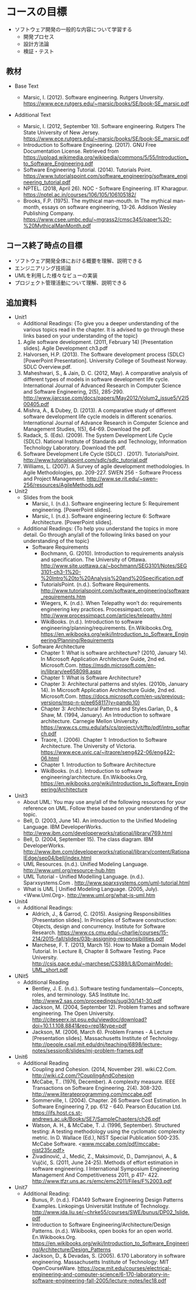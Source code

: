 # コースの目標

- ソフトウェア開発の一般的な内容について学習する
  - 開発プロセス
  - 設計方法論
  - 検証・テスト

## 教材

- Base Text
  - Marsic, I. (2012). Software engineering. Rutgers Unversity. <https://www.ece.rutgers.edu/~marsic/books/SE/book-SE_marsic.pdf>

- Additional Text
  - Marsic, I. (2012, September 10). Software engineering. Rutgers The State University of New Jersey. <https://www.ece.rutgers.edu/~marsic/books/SE/book-SE_marsic.pdf>
  - Introduction to Software Engineering. (2017). GNU Free Documentation License. Retrieved from <https://upload.wikimedia.org/wikipedia/commons/5/55/Introduction_to_Software_Engineering.pdf>
  - Software Engineering Tutorial.  (2014). Tutorials Point. <https://www.tutorialspoint.com/software_engineering/software_engineering_tutorial.pdf>
  - NPTEL. (2018,  April 26). NOC - Software Engineering. IIT Kharagpur. <https://nptel.ac.in/courses/106/105/106105182/>
  - Brooks, F.P. (1975). The mythical man-mouth. In The mythical man-month, essays on software engineering, 13-26. Addison Wesley Publishing Company. <https://www.csee.umbc.edu/~mgrass2/cmsc345/paper%20-%20MythicalManMonth.pdf>

## コース終了時点の目標

- ソフトウェア開発全体における概要を理解、説明できる
- エンジニアリング技術論
- UMLを利用した様々なビューの実装
- プロジェクト管理活動について理解、説明できる

## 追加資料

- Unit1
  - Additional Readings: {To give you a deeper understanding of the various topics read in the chapter. It is advised to go through these links based on your understanding of the topic}
  1. Agile software development. (2011, February 14) [Presentation slides]. Agile Development ch3.pdf
  2. Halvorsen, H.P. (2013). The Software development process (SDLC) [PowerPoint Presentation]. University College of Southeast Norway. SDLC Overview.pdf.
  3. Maheshwari, S., & Jain, D. C. (2012, May). A comparative analysis of different types of models in software development life cycle. International Journal of Advanced Research in Computer Science and Software Engineering, 2(5), 285-290. <http://www.ijarcsse.com/docs/papers/May2012/Volum2_issue5/V2I500405.pdf>
  4. Mishra, A., & Dubey, D. (2013). A comparative study of different software development life cycle models in different scenarios. International Journal of Advance Research in Computer Science and Management Studies, 1(5), 64-69. Download the pdf.
  5. Radack, S. (Eds). (2009). The System Development Life Cycle (SDLC). National Institute of Standards and Technology, Information Technology Laboratory. Download the pdf.
  6. Software Development Life Cycle (SDLC) . (2017). TutorialsPoint. <http://www.tutorialspoint.com/sdlc/sdlc_tutorial.pdf>
  7. Williams, L. (2007). A Survey of agile development methodologies. In Agile Methodologies, pp. 209-227.  SWEN 256 - Software Process and Project Management. <http://www.se.rit.edu/~swen-256/resources/AgileMethods.pdf>
- Unit2
  - Slides from the book
    - Marsic, I. (n.d.).  Software engineering lecture 5: Requirement engineering. [PowerPoint slides].
    - Marsic, I. (n.d.).  Software engineering lecture 6: Software Architecture. [PowerPoint slides].
  - Additional Readings: {To help you understand the topics in more detail. Go through any/all of the following links based on your understanding of the topic}
    - Software Requirements
      - Bochmann, G. (2010). Introduction to requirements analysis and specification. The University of Ottawa. <http://www.site.uottawa.ca/~bochmann/SEG3101/Notes/SEG3101-ch3-1%20-%20Intro%20to%20Analysis%20and%20Specification.pdf>
      - TutorialsPoint. (n.d.). Software Requirements. <http://www.tutorialspoint.com/software_engineering/software_requirements.htm>
      - Wiegers, K. (n.d.). When Telepathy won’t do: requirements engineering key practices. Processimpact.com, <http://www.processimpact.com/articles/telepathy.html>
      - WikiBooks. (n.d.). Introduction to software engineering/planning/requirements. En.Wikibooks.Org,  <https://en.wikibooks.org/wiki/Introduction_to_Software_Engineering/Planning/Requirements>
    - Software Architecture
      - Chapter 1: What is software architecture?  (2010, January 14). In Microsoft Application Architecture Guide, 2nd ed.  Microsoft.Com. <https://msdn.microsoft.com/en-in/library/ee658098.aspx>
      - Chapter 1: What is Software Architecture?
      - Chapter 3: Architectural patterns and styles. (2010b, January 14). In Microsoft Application Architecture Guide, 2nd ed. Microsoft.Com. <https://docs.microsoft.com/en-us/previous-versions/msp-n-p/ee658117(v=pandp.10)>
      - ‌Chapter  3: Architectural Patterns and Styles.Garlan, D., & Shaw, M. (1994, January). An Introduction to software architecture. Carnegie Mellon University. <https://www.cs.cmu.edu/afs/cs/project/vit/ftp/pdf/intro_softarch.pdf>
      - Traore, I. (2006). Chapter 1: Introduction to Software Architecture. The University of Victoria. <https://www.ece.uvic.ca/~itraore/seng422-06/eng422-06.html>
      - Chapter 1. Introduction to Software Architecture
      - WikiBooks. (n.d.). Introduction to software engineering/architecture. En.Wikibooks.Org,  <https://en.wikibooks.org/wiki/Introduction_to_Software_Engineering/Architecture>
- Unit3
  - About UML: You may use any/all of the following resources for your reference on UML. Follow these based on your understanding of the topic.
  - Bell, D. (2003, June 14). An introduction to the Unified Modeling Language. IBM DeveloperWorks. <http://www.ibm.com/developerworks/rational/library/769.html>
  - Bell, D. (2004, September 15). The class diagram. IBM DeveloperWorks. <http://www.ibm.com/developerworks/rational/library/content/RationalEdge/sep04/bell/index.html>
  - UML Resources. (n.d.). Unified Modeling Language. <http://www.uml.org/resource-hub.htm>
  - UML Tutorial - Unified Modelling Language. (n.d.). Sparxsystems.Com . <http://www.sparxsystems.com/uml-tutorial.html>
  - What is UML | Unified Modeling Language. (2005, July). <Www.Uml.Org>. <http://www.uml.org/what-is-uml.htm>
- Unit4
  - Additional Readings:
    - Aldrich, J., & Garrod, C. (2015). Assigning Responsibilities [Presentation slides]. In Principles of Software construction: Objects, design and concurrency. Institute for Software Research. <https://www.cs.cmu.edu/~charlie/courses/15-214/2015-fall/slides/03b-assigning-responsibilities.pdf>
    - Marchese, F. T.  (2013, March 15). How to Make a Domain Model Tutorial. In Lecture 8, Chapter 8 Software Testing. Pace University. <http://csis.pace.edu/~marchese/CS389/L8/DomainModel-UML_short.pdf>
- UNit5
  - Additional Reading
    - Bentley, J. E. (n.d.). Software testing fundamentals—Concepts, roles, and terminology. SAS Institute Inc. <http://www2.sas.com/proceedings/sugi30/141-30.pdf>
    - Jackson, M. (2004, September 12). Problem frames and software engineering.  The Open University. <http://citeseerx.ist.psu.edu/viewdoc/download?doi=10.1.1.108.8841&rep=rep1&type=pdf>
    - Jackson, M. (2006, March 6). Problem Frames - A Lecture [Presentation slides]. Massachusetts Institute of Technology. <http://people.csail.mit.edu/dnj/teaching/6898/lecture-notes/session8/slides/mj-problem-frames.pdf>
- Unit6
  - Additional Reading
    - Coupling and Cohesion. (2014, November 29). wiki.C2.Com. <http://wiki.c2.com/?CouplingAndCohesion>
    - McCabe, T.. (1976, December). A complexity  measure. IEEE Transactions on Software Engineering. 2(4). 308-320. <http://www.literateprogramming.com/mccabe.pdf>
    - Sommerville, I. (2004). Chapter. 26 Software Cost Estimation. In Software Engineering 7, pp. 612 - 640. Pearson Education Ltd. <https://ifs.host.cs.st-andrews.ac.uk/Books/SE7/SampleChapters/ch26.pdf>
    - Watson, A. H., & McCabe, T. J. (1996, September). Structured testing: A testing methodology using the cyclomatic complexity metric. In D. Wallace (Ed.), NIST Special Publication 500-235. McCabe Software. <www.mccabe.com/pdf/mccabe-nist235r.pdf>
    - Živadinović, J., Medić, Z., Maksimović, D., Damnjanovi, A., & Vujčić, S. (2011, June 24-25). Methods of effort estimation in software engineering. I International Symposium Engineering Management And Competitiveness 2011, p 417- 422. <http://www.tfzr.uns.ac.rs/emc/emc2011/Files/F%2003.pdf>
- Unit7
  - Additional Reading:
    - Bunus, P. (n.d.). FDA149 Software Engineering Design Patterns Examples. Linkopings Universität  Institute of Technology. <http://www.ida.liu.se/~chrke55/courses/SWE/bunus/DP02_1slide.pdf>
    - Introduction to Software Engineering/Architecture/Design Patterns. (n.d.). Wikibooks, open books for an open world. En.Wikibooks.Org. <https://en.wikibooks.org/wiki/Introduction_to_Software_Engineering/Architecture/Design_Patterns>
    - Jackson, D., & Devadas, S. (2005). 6.170 Laboratory in software engineering. Massachusetts Institute of Technology: MIT OpenCourseWare.  <https://ocw.mit.edu/courses/electrical-engineering-and-computer-science/6-170-laboratory-in-software-engineering-fall-2005/lecture-notes/lec18.pdf>
